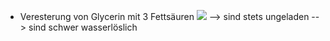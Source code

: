 - Veresterung von Glycerin mit 3 Fettsäuren 
![](Pasted%20image%2020240705105032.png)
--> sind stets ungeladen --> sind schwer wasserlöslich